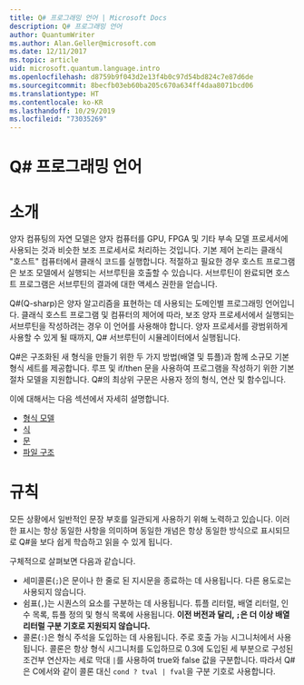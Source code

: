 ```yaml
---
title: Q# 프로그래밍 언어 | Microsoft Docs
description: Q# 프로그래밍 언어
author: QuantumWriter
ms.author: Alan.Geller@microsoft.com
ms.date: 12/11/2017
ms.topic: article
uid: microsoft.quantum.language.intro
ms.openlocfilehash: d8759b9f043d2e13f4b0c97d54bd824c7e87d6de
ms.sourcegitcommit: 8becfb03eb60ba205c670a634ff4daa8071bcd06
ms.translationtype: HT
ms.contentlocale: ko-KR
ms.lasthandoff: 10/29/2019
ms.locfileid: "73035269"
---
```

# <a name="the-q-programming-language"></a>Q# 프로그래밍 언어

# <a name="introduction"></a>소개

양자 컴퓨팅의 자연 모델은 양자 컴퓨터를 GPU, FPGA 및 기타 부속 모델 프로세서에 사용되는 것과 비슷한 보조 프로세서로 처리하는 것입니다.
기본 제어 논리는 클래식 "호스트" 컴퓨터에서 클래식 코드를 실행합니다.
적절하고 필요한 경우 호스트 프로그램은 보조 모델에서 실행되는 서브루틴을 호출할 수 있습니다.
서브루틴이 완료되면 호스트 프로그램은 서브루틴의 결과에 대한 액세스 권한을 얻습니다.

Q#(Q-sharp)은 양자 알고리즘을 표현하는 데 사용되는 도메인별 프로그래밍 언어입니다.
클래식 호스트 프로그램 및 컴퓨터의 제어에 따라, 보조 양자 프로세서에서 실행되는 서브루틴을 작성하려는 경우 이 언어를 사용해야 합니다.
양자 프로세서를 광범위하게 사용할 수 있게 될 때까지, Q# 서브루틴이 시뮬레이터에서 실행됩니다.

Q#은 구조화된 새 형식을 만들기 위한 두 가지 방법(배열 및 튜플)과 함께 소규모 기본 형식 세트를 제공합니다.
루프 및 if/then 문을 사용하여 프로그램을 작성하기 위한 기본 절차 모델을 지원합니다.
Q#의 최상위 구문은 사용자 정의 형식, 연산 및 함수입니다.

이에 대해서는 다음 섹션에서 자세히 설명합니다.
- [형식 모델](xref:microsoft.quantum.language.type-model)
- [식](xref:microsoft.quantum.language.expressions)
- [문](xref:microsoft.quantum.language.statements)
- [파일 구조](xref:microsoft.quantum.language.file-structure)

# <a name="conventions"></a>규칙

모든 상황에서 일반적인 문장 부호를 일관되게 사용하기 위해 노력하고 있습니다.
이러한 표시는 항상 동일한 사항을 의미하며 동일한 개념은 항상 동일한 방식으로 표시되므로 Q#을 보다 쉽게 학습하고 읽을 수 있게 됩니다.

구체적으로 살펴보면 다음과 같습니다.

- 세미콜론(`;`)은 문이나 한 줄로 된 지시문을 종료하는 데 사용됩니다.
  다른 용도로는 사용되지 않습니다.
- 쉼표(`,`)는 시퀀스의 요소를 구분하는 데 사용됩니다. 튜플 리터럴, 배열 리터럴, 인수 목록, 튜플 정의 및 형식 목록에 사용됩니다. **이전 버전과 달리, `;`은 더 이상 배열 리터럴 구분 기호로 지원되지 않습니다.**
- 콜론(`:`)은 형식 주석을 도입하는 데 사용됩니다. 주로 호출 가능 시그니처에서 사용됩니다.
  콜론은 항상 형식 시그니처를 도입하므로 0.3에 도입된 세 부분으로 구성된 조건부 연산자는 세로 막대 `|`를 사용하여 true와 false 값을 구분합니다. 따라서 Q#은 C에서와 같이 콜론 대신 `cond ? tval | fval`을 구분 기호로 사용합니다.
  
